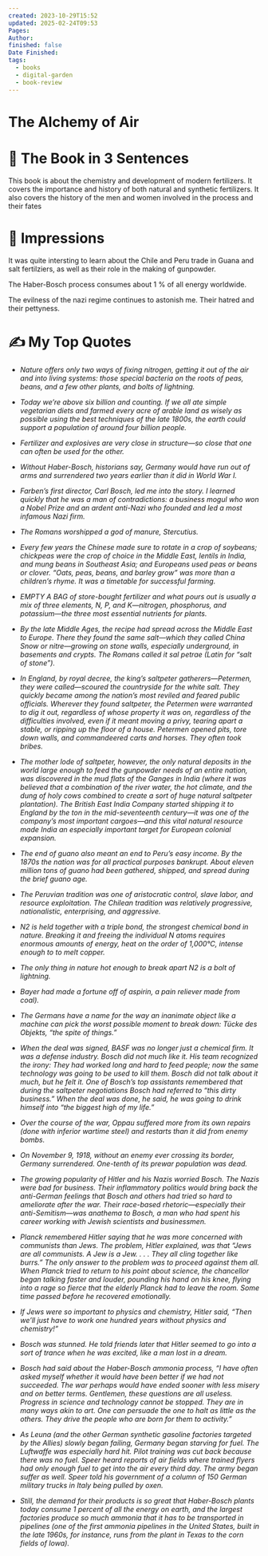 ```yaml
---
created: 2023-10-29T15:52
updated: 2025-02-24T09:53
Pages: 
Author: 
finished: false
Date Finished: 
tags:
  - books
  - digital-garden
  - book-review
---
```

# The Alchemy of Air


# 🚀 The Book in 3 Sentences

This book is about the chemistry and development of modern fertilizers. It covers the importance and history of both natural and synthetic fertilizers. It also covers the history of the men and women involved in the process and their fates
# 🎨 Impressions

It was quite intersting to learn about the Chile and Peru trade in Guana and salt fertilziers, as well as their role in the making of gunpowder. 

The Haber-Bosch process consumes about 1 % of all energy worldwide. 

The evilness of the nazi regime continues to astonish me. Their hatred and their pettyness.  
# ✍️ My Top  Quotes

- *Nature offers only two ways of fixing nitrogen, getting it out of the air and into living systems: those special bacteria on the roots of peas, beans, and a few other plants, and bolts of lightning.* 
 
- *Today we’re above six billion and counting. If we all ate simple vegetarian diets and farmed every acre of arable land as wisely as possible using the best techniques of the late 1800s, the earth could support a population of around four billion people.* 
 
- *Fertilizer and explosives are very close in structure—so close that one can often be used for the other.* 
 
- *Without Haber-Bosch, historians say, Germany would have run out of arms and surrendered two years earlier than it did in World War I.* 
 
- *Farben’s first director, Carl Bosch, led me into the story. I learned quickly that he was a man of contradictions: a business mogul who won a Nobel Prize and an ardent anti-Nazi who founded and led a most infamous Nazi firm.* 
 
- *The Romans worshipped a god of manure, Stercutius.* 
 
- *Every few years the Chinese made sure to rotate in a crop of soybeans; chickpeas were the crop of choice in the Middle East, lentils in India, and mung beans in Southeast Asia; and Europeans used peas or beans or clover. “Oats, peas, beans, and barley grow” was more than a children’s rhyme. It was a timetable for successful farming.* 
 
- *EMPTY A BAG of store-bought fertilizer and what pours out is usually a mix of three elements, N, P, and K—nitrogen, phosphorus, and potassium—the three most essential nutrients for plants.* 
 
- *By the late Middle Ages, the recipe had spread across the Middle East to Europe. There they found the same salt—which they called China Snow or nitre—growing on stone walls, especially underground, in basements and crypts. The Romans called it sal petrae (Latin for “salt of stone”).* 
 
- *In England, by royal decree, the king’s saltpeter gatherers—Petermen, they were called—scoured the countryside for the white salt. They quickly became among the nation’s most reviled and feared public officials. Wherever they found saltpeter, the Petermen were warranted to dig it out, regardless of whose property it was on, regardless of the difficulties involved, even if it meant moving a privy, tearing apart a stable, or ripping up the floor of a house. Petermen opened pits, tore down walls, and commandeered carts and horses. They often took bribes.* 
 
- *The mother lode of saltpeter, however, the only natural deposits in the world large enough to feed the gunpowder needs of an entire nation, was discovered in the mud flats of the Ganges in India (where it was believed that a combination of the river water, the hot climate, and the dung of holy cows combined to create a sort of huge natural saltpeter plantation). The British East India Company started shipping it to England by the ton in the mid-seventeenth century—it was one of the company’s most important cargoes—and this vital natural resource made India an especially important target for European colonial expansion.* 
 
- *The end of guano also meant an end to Peru’s easy income. By the 1870s the nation was for all practical purposes bankrupt. About eleven million tons of guano had been gathered, shipped, and spread during the brief guano age.* 
 
- *The Peruvian tradition was one of aristocratic control, slave labor, and resource exploitation. The Chilean tradition was relatively progressive, nationalistic, enterprising, and aggressive.* 
 
- *N2 is held together with a triple bond, the strongest chemical bond in nature. Breaking it and freeing the individual N atoms requires enormous amounts of energy, heat on the order of 1,000°C, intense enough to to melt copper.*  
 
- *The only thing in nature hot enough to break apart N2 is a bolt of lightning.* 
 
- *Bayer had made a fortune off of aspirin, a pain reliever made from coal).* 
 
- *The Germans have a name for the way an inanimate object like a machine can pick the worst possible moment to break down: Tücke des Objekts, “the spite of things.”* 
 
- *When the deal was signed, BASF was no longer just a chemical firm. It was a defense industry. Bosch did not much like it. His team recognized the irony: They had worked long and hard to feed people; now the same technology was going to be used to kill them. Bosch did not talk about it much, but he felt it. One of Bosch’s top assistants remembered that during the saltpeter negotiations Bosch had referred to “this dirty business.” When the deal was done, he said, he was going to drink himself into “the biggest high of my life.”* 
 
- *Over the course of the war, Oppau suffered more from its own repairs (done with inferior wartime steel) and restarts than it did from enemy bombs.* 
 
- *On November 9, 1918, without an enemy ever crossing its border, Germany surrendered. One-tenth of its prewar population was dead.* 
 
- *The growing popularity of Hitler and his Nazis worried Bosch. The Nazis were bad for business. Their inflammatory politics would bring back the anti-German feelings that Bosch and others had tried so hard to ameliorate after the war. Their race-based rhetoric—especially their anti-Semitism—was anathema to Bosch, a man who had spent his career working with Jewish scientists and businessmen.* 
- *Planck remembered Hitler saying that he was more concerned with communists than Jews. The problem, Hitler explained, was that “Jews are all communists. A Jew is a Jew. . . . They all cling together like burrs.” The only answer to the problem was to proceed against them all. When Planck tried to return to his point about science, the chancellor began talking faster and louder, pounding his hand on his knee, flying into a rage so fierce that the elderly Planck had to leave the room. Some time passed before he recovered emotionally.* 
 
- *If Jews were so important to physics and chemistry, Hitler said, “Then we’ll just have to work one hundred years without physics and chemistry!”* 
 
- *Bosch was stunned. He told friends later that Hitler seemed to go into a sort of trance when he was excited, like a man lost in a dream.* 
 
- *Bosch had said about the Haber-Bosch ammonia process, “I have often asked myself whether it would have been better if we had not succeeded. The war perhaps would have ended sooner with less misery and on better terms. Gentlemen, these questions are all useless. Progress in science and technology cannot be stopped. They are in many ways akin to art. One can persuade the one to halt as little as the others. They drive the people who are born for them to activity.”* 
 
- *As Leuna (and the other German synthetic gasoline factories targeted by the Allies) slowly began failing, Germany began starving for fuel. The Luftwaffe was especially hard hit. Pilot training was cut back because there was no fuel. Speer heard reports of air fields where trained flyers had only enough fuel to get into the air every third day. The army began suffer as well. Speer told his government of a column of 150 German military trucks in Italy being pulled by oxen.* 
 
- *Still, the demand for their products is so great that Haber-Bosch plants today consume 1 percent of all the energy on earth, and the largest factories produce so much ammonia that it has to be transported in pipelines (one of the first ammonia pipelines in the United States, built in the late 1960s, for instance, runs from the plant in Texas to the corn fields of Iowa).* 
 
